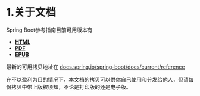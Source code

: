 # 1.关于文档

Spring Boot参考指南目前可用版本有

* [**HTML**](https://docs.spring.io/spring-boot/docs/2.0.0.RELEASE/reference/html)
* [**PDF**](https://docs.spring.io/spring-boot/docs/2.0.0.RELEASE/reference/pdf/spring-boot-reference.pdf)
* [**EPUB**](https://docs.spring.io/spring-boot/docs/2.0.0.RELEASE/reference/epub/spring-boot-reference.epub)

最新的可用拷贝地址在 [docs.spring.io/spring-boot/docs/current/reference](/docs.spring.io/spring-boot/docs/current/reference)

在不以盈利为目的情况下，本文档的拷贝可以供你自己使用和分发给他人，但请每份拷贝中带上版权须知，不论是打印版的还是电子版。


